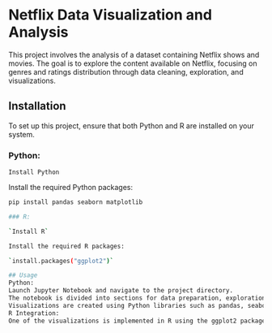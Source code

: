# Netflix Data Visualization and Analysis

This project involves the analysis of a dataset containing Netflix shows and movies. The goal is to explore the content available on Netflix, focusing on genres and ratings distribution through data cleaning, exploration, and visualizations.

## Installation
To set up this project, ensure that both Python and R are installed on your system.

### Python:

`Install Python`

Install the required Python packages:

```bash
pip install pandas seaborn matplotlib 

### R:

`Install R`

Install the required R packages:

`install.packages("ggplot2")`

## Usage
Python:
Launch Jupyter Notebook and navigate to the project directory.
The notebook is divided into sections for data preparation, exploration, and visualization. Each section contains code for the corresponding tasks, including data cleaning and statistical analysis.
Visualizations are created using Python libraries such as pandas, seaborn, and matplotlib.
R Integration:
One of the visualizations is implemented in R using the ggplot2 package.
